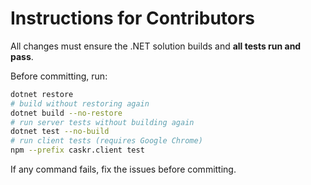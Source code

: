 # Instructions for Contributors

All changes must ensure the .NET solution builds and **all tests run and pass**.

Before committing, run:

```bash
dotnet restore
# build without restoring again
dotnet build --no-restore
# run server tests without building again
dotnet test --no-build
# run client tests (requires Google Chrome)
npm --prefix caskr.client test
```

If any command fails, fix the issues before committing.
